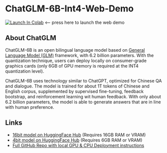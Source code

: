 # ChatGLM-6B-Int4-Web-Demo
[![Launch In Colab](https://colab.research.google.com/assets/colab-badge.svg)](https://colab.research.google.com/github/MarkSchmidty/ChatGLM-6B-Int4-Web-Demo/blob/main/ChatGLM-6B_int4_Web_Demo.ipynb) <-- press here to launch the web demo

## About ChatGLM

ChatGLM-6B is an open bilingual language model based on [General Language Model (GLM)](https://github.com/THUDM/GLM) framework, with 6.2 billion parameters. With the quantization technique, users can deploy locally on consumer-grade graphics cards (only 6GB of GPU memory is required at the INT4 quantization level).

ChatGLM-6B uses technology similar to ChatGPT, optimized for Chinese QA and dialogue. The model is trained for about 1T tokens of Chinese and English corpus, supplemented by supervised fine-tuning, feedback bootstrap, and reinforcement learning wit human feedback. With only about 6.2 billion parameters, the model is able to generate answers that are in line with human preference.

## Links
- [16bit model on HuggingFace Hub](https://huggingface.co/THUDM/chatglm-6b/tree/main) (Requires 16GB RAM or VRAM)
- [4bit model on HuggingFace Hub](https://huggingface.co/THUDM/chatglm-6b-int4/tree/main) (Requires 6GB RAM or VRAM)
- [Full GitHub Repo with local GPU & CPU Deployment instructions](https://github.com/THUDM/ChatGLM-6B/blob/main/README_en.md#update)
